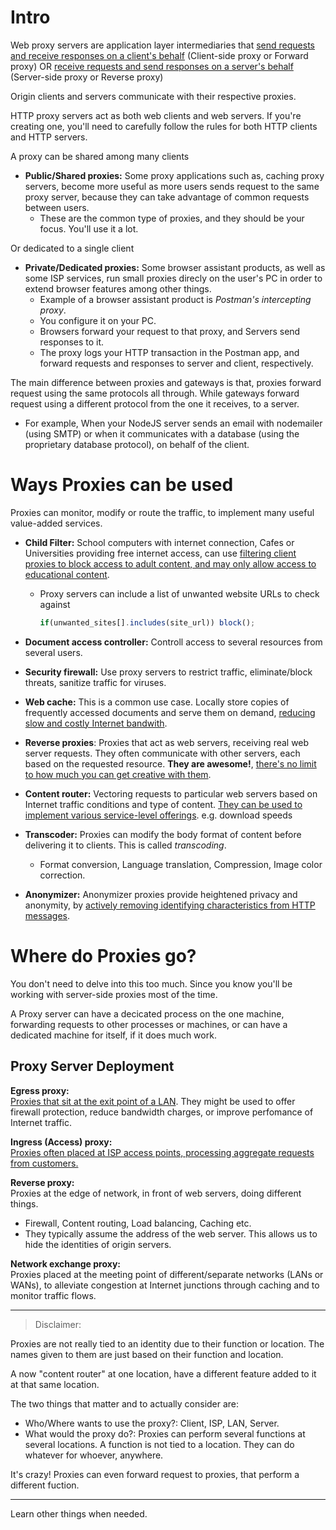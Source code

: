 # Intro
Web proxy servers are application layer intermediaries that <u>send requests and receive responses on a client's behalf</u> (Client-side proxy or Forward proxy) OR <u>receive requests and send responses on a server's behalf</u> (Server-side proxy or Reverse proxy)

Origin clients and servers communicate with their respective proxies.

HTTP proxy servers act as both web clients and web servers. If you're creating one, you'll need to carefully follow the rules for both HTTP clients and HTTP servers.

A proxy can be shared among many clients
- **Public/Shared proxies:** Some proxy applications such as, caching proxy servers, become more useful as more users sends request to the same proxy server, because they can take advantage of common requests between users. 
  - These are the common type of proxies, and they should be your focus. You'll use it a lot.

Or dedicated to a single client
- **Private/Dedicated proxies:** Some browser assistant products, as well as some ISP services, run small proxies direcly on the user's PC in order to extend browser features among other things.
  - Example of a browser assistant product is *Postman's intercepting proxy*.
  - You configure it on your PC.
  - Browsers forward your request to that proxy, and Servers send responses to it.
  - The proxy logs your HTTP transaction in the Postman app, and forward requests and responses to server and client, respectively.

The main difference between proxies and gateways is that, proxies forward request using the same protocols all through. While gateways forward request using a different protocol from the one it receives, to a server.
- For example, When your NodeJS server sends an email with nodemailer (using SMTP) or when it communicates with a database (using the proprietary database protocol), on behalf of the client.

# Ways Proxies can be used
Proxies can monitor, modify or route the traffic, to implement many useful value-added services.

- **Child Filter:** School computers with internet connection, Cafes or Universities providing free internet access, can use <u>filtering client proxies to block access to adult content, and may only allow access to educational content</u>.
  - Proxy servers can include a list of unwanted website URLs to check against 
    ```js
    if(unwanted_sites[].includes(site_url)) block();
    ```

- **Document access controller:** Controll access to several resources from several users.
- **Security firewall:** Use proxy servers to restrict traffic, eliminate/block threats, sanitize traffic for viruses.
- **Web cache:** This is a common use case. Locally store copies of frequently accessed documents and serve them on demand, <u>reducing slow and costly Internet bandwith</u>.
- **Reverse proxies**: Proxies that act as web servers, receiving real web server requests. They often communicate with other servers, each based on the requested resource. **They are awesome!**, <u>there's no limit to how much you can get creative with them</u>.
- **Content router:** Vectoring requests to particular web servers based on Internet traffic conditions and type of content. <u>They can be used to implement various service-level offerings</u>. e.g. download speeds
- **Transcoder:** Proxies can modify the body format of content before delivering it to clients. This is called *transcoding*.
  - Format conversion, Language translation, Compression, Image color correction.
- **Anonymizer:** Anonymizer proxies provide heightened privacy and anonymity, by <u>actively removing identifying characteristics from HTTP messages</u>.

# Where do Proxies go?
You don't need to delve into this too much. Since you know you'll be working with server-side proxies most of the time.

A Proxy server can have a decicated process on the one machine, forwarding requests to other processes or machines, or can have a dedicated machine for itself, if it does much work.

## Proxy Server Deployment
**Egress proxy:**\
<u>Proxies that sit at the exit point of a LAN</u>. They might be used to offer firewall protection, reduce bandwidth charges, or improve perfomance of Internet traffic.

**Ingress (Access) proxy:**\
<u>Proxies often placed at ISP access points, processing aggregate requests from customers.</u>

**Reverse proxy:**\
Proxies at the edge of network, in front of web servers, doing different things.
  - Firewall, Content routing, Load balancing, Caching etc.
  - They typically assume the address of the web server. This allows us to hide the identities of origin servers.

**Network exchange proxy:**\
Proxies placed at the meeting point of different/separate networks (LANs or WANs), to alleviate congestion at Internet junctions through caching and to monitor traffic flows.

---

> Disclaimer:

Proxies are not really tied to an identity due to their function or location. The names given to them are just based on their function and location.

A now "content router" at one location, have a different feature added to it at that same location.

The two things that matter and to actually consider are:
- Who/Where wants to use the proxy?: Client, ISP, LAN, Server.
- What would the proxy do?: Proxies can perform several functions at several locations. A function is not tied to a location. They can do whatever for whoever, anywhere.

It's crazy! Proxies can even forward request to proxies, that perform a different fuction.

---

Learn other things when needed.
